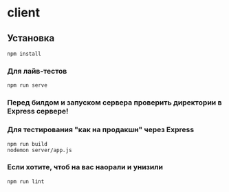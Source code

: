 # client

## Установка
```
npm install
```

### Для лайв-тестов
```
npm run serve
```

### Перед билдом и запуском сервера проверить директории в Express сервере!

### Для тестирования "как на продакшн" через Express
```
npm run build
nodemon server/app.js
```

### Если хотите, чтоб на вас наорали и унизили
```
npm run lint
```


